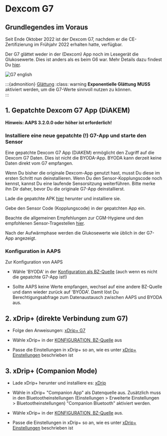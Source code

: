 # Dexcom G7


## Grundlegendes im Voraus

Seit Ende Oktober 2022 ist der Dexcom G7, nachdem er die CE-Zertifizierung im Frühjahr 2022 erhalten hatte, verfügbar.

Der G7 glättet weder in der (Dexcom) App noch im Lesegerät die Glukosewerte. Dies ist anders als es beim G6 war. Mehr Details dazu findest Du [hier](https://www.dexcom.com/en-us/faqs/why-does-past-cgm-data-look-different-from-past-data-on-receiver-and-follow-app).

![G7 english](../images/6fe30b84-227a-4bae-a9a5-527cee341dbf.png)

:::{admonition} [Glättung](../Usage/Smoothing-Blood-Glucose-Data)
:class: warning **Exponentielle Glättung** **MUSS** aktiviert werden, um die G7-Werte sinnvoll nutzen zu können.  
:::

## 1.  Gepatchte Dexcom G7 App (DiAKEM)

**Hinweis: AAPS 3.2.0.0 oder höher ist erforderlich!**

### Installiere eine neue gepatchte (!) G7-App und starte den Sensor

Eine gepatchte Dexcom G7 App (DiAKEM) ermöglicht den Zugriff auf die Dexcom G7 Daten. Dies ist nicht die BYODA-App. BYODA kann derzeit keine Daten direkt vom G7 empfangen.

Wenn Du bisher die originale Dexcom-App genutzt hast, musst Du diese im ersten Schritt nun deinstallieren. Wenn Du den Sensor-Kopplungscode noch kennst, kannst Du eine laufende Sensorsitzung weiterführen. Bitte merke ihn Dir daher, bevor Du die originale G7-App deinstallierst.

Lade die gepatchte APK [hier](https://github.com/authorgambel/g7/releases) herunter und installiere sie.

Gebe den Sensor Code (Kopplungscode) in der gepatchten App ein.

Beachte die allgemeinen Empfehlungen zur CGM-Hygiene und den empfohlenen Sensor-Tragestellen [hier](../Hardware/GeneralCGMRecommendation.md).

Nach der Aufwärmphase werden die Glukosewerte wie üblich in der G7-App angezeigt.

### Konfiguration in AAPS

Zur Konfiguration von AAPS
- Wähle 'BYODA' in der [Konfiguration als BZ-Quelle](../Configuration/Config-Builder.md#bg-source) (auch wenn es nicht die gepatchte G7-App ist!)

- Sollte AAPS keine Werte empfangen, wechsel auf eine andere BZ-Quelle und dann wieder zurück auf 'BYODA'. Damit löst Du Berechtigungsabfrage zum Datenaustausch zwischen AAPS und BYODA aus.

## 2. xDrip+ (direkte Verbindung zum G7)

- Folge den Anweisungen: [xDrip+ G7](https://navid200.github.io/xDrip/docs/Dexcom/G7.html)
- Wähle xDrip+ in der [KONFIGURATION, BZ-Quelle](../Configuration/Config-Builder.md#bg-source) aus

- Passe die Einstellungen in xDrip+ so an, wie es unter  [xDrip+ Einstellungen](../Configuration/xdrip.md) beschrieben ist

## 3. xDrip+ (Companion Mode)

-   Lade xDrip+ herunter und installiere es: [xDrip](https://github.com/NightscoutFoundation/xDrip)
- Wähle in xDrip+ "Companion App" als Datenquelle aus. Zusätzlich muss in den Bluetootheinstellungen (Einstellungen > Erweiterte Einstellungen > Bluetootheinstellungen) "Companion Bluetooth" aktiviert werden.
-   Wähle xDrip+ in der [KONFIGURATION, BZ-Quelle](../Configuration/Config-Builder.md#bg-source) aus.

-   Passe die Einstellungen in xDrip+ so an, wie es unter  [xDrip+ Einstellungen](../Configuration/xdrip.md) beschrieben ist 
